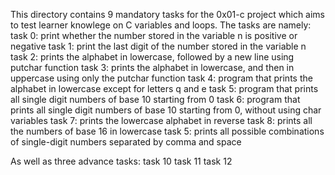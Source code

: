 This directory contains 9 mandatory tasks for the 0x01-c project which aims to test learner knowlege on C variables and loops. The tasks are namely:
task 0: print whether the number stored in the variable n is positive or negative
task 1: print the last digit of the number stored in the variable n
task 2: prints the alphabet in lowercase, followed by a new line using putchar function
task 3: prints the alphabet in lowercase, and then in uppercase using only the putchar function
task 4: program that prints the alphabet in lowercase except for letters q and e
task 5: program that prints all single digit numbers of base 10 starting from 0 
task 6: program that prints all single digit numbers of base 10 starting from 0, without using char variables
task 7: prints the lowercase alphabet in reverse
task 8: prints all the numbers of base 16 in lowercase
task 5: prints all possible combinations of single-digit numbers separated by comma and space

As well as three advance tasks:
task 10
task 11 
task 12
